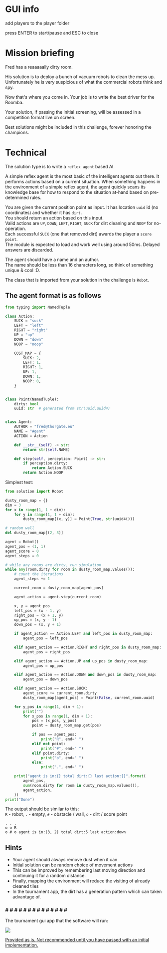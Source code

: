 # GUI info

add players to the player folder

press ENTER to start/pause and ESC to close

# Mission briefing

Fred has a reaaaaally dirty room.

His solution is to deploy a bunch of vacuum robots to clean the mess up.
Unfortunately he is very suspicious of what the commercial robots think and spy.

Now that's where you come in.
Your job is to write the best driver for the Roomba.

Your solution, if passing the initial screening,
will be assessed in a competition format live on screen.

Best solutions might be included in this challenge, forever honoring the champions.

# Technical

The solution type is to write a `reflex agent` based AI.

  A simple reflex agent is the most basic of the intelligent agents out there. It performs actions based on a current situation. When something happens in the environment of a simple reflex agent, the agent quickly scans its knowledge base for how to respond to the situation at-hand based on pre-determined rules.

You are given the current position point as input.
It has location `uuid` id (no coordinates) and whether it has `dirt`.  
You should return an action based on this input.  
Valid actions are `UP`, `DOWN`, `LEFT`, `RIGHT`, `SUCK` for dirt cleaning and `NOOP` for no-operation.  
Each successful `SUCK` (one that removed dirt) awards the player a `score point`.  
The module is expected to load and work well using around 50ms. Delayed answers are discarded.

The agent should have a name and an author.  
The name should be less than 16 characters long, so think of something unique & cool :D.

The class that is imported from your solution in the challenge is `Robot`.

## The agent format is as follows

```python
from typing import NamedTuple

class Action:
    SUCK = "suck"
    LEFT = "left"
    RIGHT = "right"
    UP = "up"
    DOWN = "down"
    NOOP = "noop"

    COST_MAP = {
        SUCK: 2,
        LEFT: 1,
        RIGHT: 1,
        UP: 1,
        DOWN: 1,
        NOOP: 0,
    }


class Point(NamedTuple):
    dirty: bool
    uuid: str  # generated from str(uuid.uuid4)


class Agent:
    AUTHOR = "fred@thorgate.eu"
    NAME = "Agent"
    ACTION = Action

    def __str__(self) -> str:
        return str(self.NAME)

    def step(self, perception: Point) -> str:
        if perception.dirty:
            return Action.SUCK
        return Action.NOOP
```

Simplest test:

```python
from solution import Robot

dusty_room_map = {}
dim = 3
for x in range(1, 1 + dim):
    for y in range(1, 1 + dim):
        dusty_room_map[(x, y)] = Point(True, str(uuid4()))

# random wall
del dusty_room_map[(2, 3)]

agent = Robot()
agent_pos = (1, 1)
agent_score = 0
agent_steps = 0

# while any rooms are dirty, run simulation
while any(room.dirty for room in dusty_room_map.values()):
    # count the iterations
    agent_steps += 1

    current_room = dusty_room_map[agent_pos]

    agent_action = agent.step(current_room)

    x, y = agent_pos
    left_pos = (x - 1, y)
    right_pos = (x + 1, y)
    up_pos = (x, y - 1)
    down_pos = (x, y + 1)

    if agent_action == Action.LEFT and left_pos in dusty_room_map:
        agent_pos = left_pos

    elif agent_action == Action.RIGHT and right_pos in dusty_room_map:
        agent_pos = right_pos

    elif agent_action == Action.UP and up_pos in dusty_room_map:
        agent_pos = up_pos

    elif agent_action == Action.DOWN and down_pos in dusty_room_map:
        agent_pos = down_pos

    elif agent_action == Action.SUCK:
        agent_score += current_room.dirty
        dusty_room_map[agent_pos] = Point(False, current_room.uuid)

    for y_pos in range(1, dim + 1):
        print("")
        for x_pos in range(1, dim + 1):
            pos = (x_pos, y_pos)
            point = dusty_room_map.get(pos)

            if pos == agent_pos:
                print("R", end=" ")
            elif not point:
                print("#", end=" ")
            elif point.dirty:
                print("o", end=" ")
            else:
                print(".", end=" ")

    print("agent is in:{} total dirt:{} last action:{}".format(
        agent_pos,
        sum(room.dirty for room in dusty_room_map.values()),
        agent_action,
    ))
print("Done")
```

The output should be similar to this:  
`R` - robot, `.` - empty, `#` - obstacle / wall, `o` - dirt / score point
```
. . . 
o o R 
o # o agent is in:(3, 2) total dirt:5 last action:down
```

## Hints

- Your agent should always remove dust when it can
- Initial solution can be random choice of movement actions
- This can be improved by remembering last moving direction and continuing it for a random distance.
- Finally, mapping the environment will reduce the visiting of already cleaned tiles
- In the tournament app, the dirt has a generation pattern which can taken advantage of.

### # # # # # # # # # # # # # # #

The tournament gui app that the software will run:

<img src="https://pyspace.egg.thorgate.eu/media/70f/287415638455fabbc69b5f935eb52/small_example2.gif.gif" />

[Provided as is. Not recommended until you have passed with an initial implementation.](https://github.com/vegetablejuiceftw/vacuum)